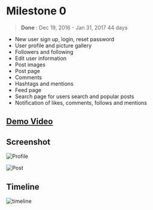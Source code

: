 # Milestone 0
> **Done** : Dec 19, 2016  - Jan 31, 2017
> 44 days

* New user sign up, login, reset password
* User profile and picture gallery
* Followers and following
* Edit user information
* Post images
* Post page
* Comments
* Hashtags and mentions
* Feed page
* Search page for users search and popular posts
* Notification of likes, comments, follows and mentions

## [Demo Video][1]

## Screenshot
![Profile][image-1]

![Post][image-2]

## Timeline
![timeline][image-3]

[1]:	https://www.dropbox.com/sc/ah188uqe2zzetdp/AAD3rS-hC2c1pT1PTuUf3UHQa

[image-1]:	https://github.com/remlostime/one/blob/master/one-profile.png
[image-2]:	https://github.com/remlostime/one/blob/master/one-post.png
[image-3]:	https://github.com/remlostime/one/blob/master/timeline-m0.png